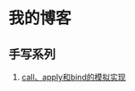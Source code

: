 # 我的博客

## 手写系列

1. [call、apply和bind的模拟实现](https://github.com/Smilepyt/MyBlog/blob/master/%E6%89%8B%E5%86%99%E7%B3%BB%E5%88%97/call%26apply%26bind.md)
